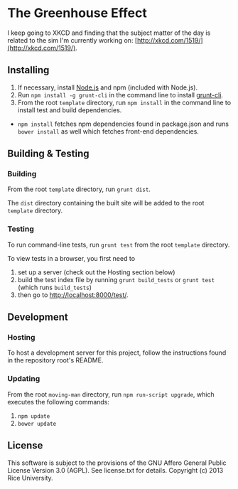 The Greenhouse Effect
===========

I keep going to XKCD and finding that the subject matter of the day is related to the sim I'm currently working on: [http://xkcd.com/1519/](http://xkcd.com/1519/).

## Installing

1. If necessary, install [Node.js](http://nodejs.org) and npm (included with Node.js).
2. Run `npm install -g grunt-cli` in the command line to install [grunt-cli](https://github.com/gruntjs/grunt-cli).
3. From the root `template` directory, run `npm install` in the command line to install test and build dependencies.
  * `npm install` fetches npm dependencies found in package.json and runs `bower install` as well which fetches front-end dependencies.

## Building & Testing

### Building

From the root `template` directory, run `grunt dist`.

The `dist` directory containing the built site will be added to the root `template` directory.

### Testing

To run command-line tests, run `grunt test` from the root `template` directory.

To view tests in a browser, you first need to

1. set up a server (check out the Hosting section below)
2. build the test index file by running `grunt build_tests` or `grunt test` (which runs `build_tests`) 
3. then go to [http://localhost:8000/test/](http://localhost:8000/test/). 

## Development

### Hosting

To host a development server for this project, follow the instructions found in the repository root's README.

### Updating

From the root `moving-man` directory, run `npm run-script upgrade`, which executes the following commands:

1. `npm update`
2. `bower update`

License
-------

This software is subject to the provisions of the GNU Affero General Public License Version 3.0 (AGPL). See license.txt for details. Copyright (c) 2013 Rice University.